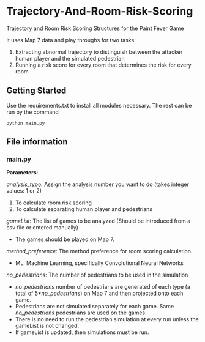 # Trajectory-And-Room-Risk-Scoring
Trajectory and Room Risk Scoring Structures for the Paint Fever Game

It uses Map 7 data and play throughs for two tasks:
1. Extracting abnormal trajectory to distinguish between the attacker human player and the simulated pedestrian
2. Running a risk score for every room that determines the risk for every room

## Getting Started

Use the requirements.txt to install all modules necessary. The rest can be run by the command

```
python main.py
```

## File information

### main.py 

**Parameters**:

_analysis_type:_ Assign the analysis number you want to do (takes integer values: 1 or 2)
1. To calculate room risk scoring
2. To calculate separating human player and pedestrians

_gameList_: The list of games to be analyzed (Should be introduced from a csv file or entered manually)
- The games should be played on Map 7. 

_method_preference_: The method preference for room scoring calculation. 
- ML: Machine Learning, specifically Convolutional Neural Networks

_no_pedestrians_: The number of pedestrians to be used in the simulation
- _no_pedestrians_ number of pedestrians are generated of each type (a total of 5*_no_pedestrians_) on Map 7 and then projected onto each game.
- Pedestrians are not simulated separately for each game. Same _no_pedestrians_ pedestrians are used on the games.
- There is no need to run the pedestrian simulation at every run unless the gameList is not changed.
- If gameList is updated, then simulations must be run.
